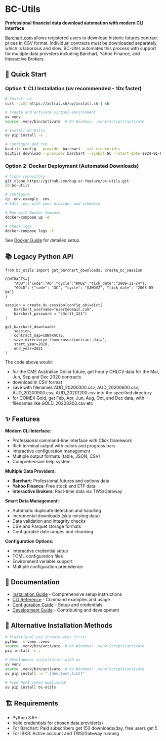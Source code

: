 # BC-Utils

**Professional financial data download automation with modern CLI interface**

[Barchart.com](https://www.barchart.com) allows registered users to download historic futures contract prices in CSV format. Individual contracts must be downloaded separately, which is laborious and slow. BC-Utils automates this process with support for multiple data providers including Barchart, Yahoo Finance, and Interactive Brokers.

## 🚀 Quick Start

### Option 1: CLI Installation (uv recommended - 10x faster)

```bash
# Install uv
curl -LsSf https://astral.sh/uv/install.sh | sh

# Create and activate virtual environment
uv venv
source .venv/bin/activate  # On Windows: .venv\Scripts\activate

# Install BC-Utils
uv pip install -e .

# Configure and run
bcutils config --provider barchart --set-credentials
bcutils download --provider barchart --symbol GC --start-date 2024-01-01
```

### Option 2: Docker Deployment (Automated Downloads)

```bash
# Clone repository
git clone https://github.com/bug-or-feature/bc-utils.git
cd bc-utils

# Configure
cp .env.example .env
# Edit .env with your provider and schedule

# Run with Docker Compose
docker-compose up -d

# Check logs
docker-compose logs -f
```

See [Docker Guide](docs/DOCKER.md) for detailed setup.

## 📚 Legacy Python API

```
from bc_utils import get_barchart_downloads, create_bc_session

CONTRACTS={
    "AUD":{"code":"A6","cycle":"HMUZ","tick_date":"2009-11-24"},
    "GOLD": {"code": "GC", "cycle": "GJMQVZ", "tick_date": "2008-05-04"}
}

session = create_bc_session(config_obj=dict(
    barchart_username="user@domain.com",
    barchart_password = "s3cr3t_321")
)

get_barchart_downloads(
    session,
    contract_map=CONTRACTS,
    save_directory='/home/user/contract_data',
    start_year=2020,
    end_year=2021
)
```

The code above would: 
* for the CME Australian Dollar future, get hourly OHLCV data for the Mar, Jun, Sep and Dec 2020 contracts
* download in CSV format
* save with filenames AUD_20200300.csv, AUD_20200600.csv, AUD_20200900.csv, AUD_20201200.csv into the specified directory
* for COMEX Gold, get Feb, Apr, Jun, Aug, Oct, and Dec data, with filenames like GOLD_20200200.csv etc

## ✨ Features

**Modern CLI Interface:**
- Professional command-line interface with Click framework
- Rich terminal output with colors and progress bars
- Interactive configuration management
- Multiple output formats (table, JSON, CSV)
- Comprehensive help system

**Multiple Data Providers:**
- **Barchart**: Professional futures and options data
- **Yahoo Finance**: Free stock and ETF data
- **Interactive Brokers**: Real-time data via TWS/Gateway

**Smart Data Management:**
- Automatic duplicate detection and handling
- Incremental downloads (skip existing data)
- Data validation and integrity checks
- CSV and Parquet storage formats
- Configurable date ranges and chunking

**Configuration Options:**
- Interactive credential setup
- TOML configuration files
- Environment variable support
- Multiple configuration precedence

## 📖 Documentation

- [Installation Guide](INSTALLATION.md) - Comprehensive setup instructions
- [CLI Reference](CLAUDE.md#modern-cli-usage) - Command examples and usage
- [Configuration Guide](CLAUDE.md#configuration-management) - Setup and credentials
- [Development Guide](CLAUDE.md#development-commands) - Contributing and development

## 🔧 Alternative Installation Methods

```bash
# Traditional pip (create venv first)
python -m venv .venv
source .venv/bin/activate  # On Windows: .venv\Scripts\activate
pip install -e .

# Development installation with uv
uv venv
source .venv/bin/activate  # On Windows: .venv\Scripts\activate
uv pip install -e ".[dev,test,lint]"

# From PyPI (when published)
uv pip install bc-utils
```

## 🏗️ Requirements

- Python 3.8+
- Valid credentials for chosen data provider(s)
- For Barchart: Paid subscribers get 150 downloads/day, free users get 5
- For IBKR: Active account and TWS/Gateway running

